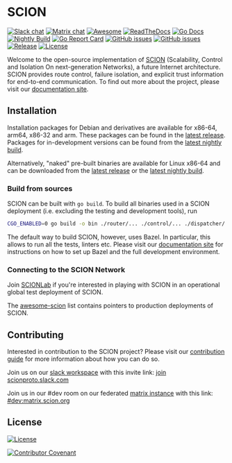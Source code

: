 # SCION

[![Slack chat](https://img.shields.io/badge/chat%20on-slack-blue?logo=slack)](https://scionproto.slack.com)
[![Matrix chat](https://img.shields.io/badge/chat%20on-matrix-blue?logo=matrix)](https://matrix.to/#/#dev:matrix.scion.org)
[![Awesome](https://cdn.rawgit.com/sindresorhus/awesome/d7305f38d29fed78fa85652e3a63e154dd8e8829/media/badge.svg)](https://github.com/scionproto/awesome-scion)
[![ReadTheDocs](https://img.shields.io/badge/doc-reference-blue?version=latest&style=flat&label=docs&logo=read-the-docs&logoColor=white)](https://docs.scion.org/en/latest)
[![Go Docs](https://img.shields.io/badge/go.dev-reference-007d9c?logo=go&logoColor=white)](https://pkg.go.dev/github.com/scionproto/scion)
[![Nightly Build](https://badge.buildkite.com/b70b65b38a75eb8724f41a6f1203c9327cfb767f07a0c1934e.svg)](https://buildkite.com/scionproto/scion-nightly/builds/latest)
[![Go Report Card](https://goreportcard.com/badge/github.com/scionproto/scion)](https://goreportcard.com/report/github.com/scionproto/scion)
[![GitHub issues](https://img.shields.io/github/issues/scionproto/scion/help%20wanted.svg?label=help%20wanted&color=purple)](https://github.com/scionproto/scion/issues?q=is%3Aopen+is%3Aissue+label%3A%22help+wanted%22)
[![GitHub issues](https://img.shields.io/github/issues/scionproto/scion/good%20first%20issue.svg?label=good%20first%20issue&color=purple)](https://github.com/scionproto/scion/issues?q=is%3Aopen+is%3Aissue+label%3A%22good+first+issue%22)
[![Release](https://img.shields.io/github/release-pre/scionproto/scion.svg)](https://github.com/scionproto/scion/releases)
[![License](https://img.shields.io/github/license/scionproto/scion.svg?maxAge=2592000)](https://github.com/scionproto/scion/blob/master/LICENSE)

Welcome to the open-source implementation of [SCION](http://www.scion-architecture.net)
(Scalability, Control and Isolation On next-generation Networks), a future Internet architecture.
SCION provides route control, failure isolation, and explicit trust information for end-to-end communication.
To find out more about the project, please visit our [documentation site](https://docs.scion.org/en/latest/).

## Installation

Installation packages for Debian and derivatives are available for x86-64, arm64, x86-32 and arm.
These packages can be found in the [latest release](https://github.com/scionproto/scion/releases/latest).
Packages for in-development versions can be found from the [latest nightly build](https://buildkite.com/scionproto/scion-nightly/builds/latest).

Alternatively, "naked" pre-built binaries are available for Linux x86-64 and
can be downloaded from the [latest release](https://github.com/scionproto/scion/releases/latest) or the
[latest nightly build](https://buildkite.com/scionproto/scion-nightly/builds/latest).

### Build from sources

SCION can be built with `go build`. To build all binaries used in a SCION deployment (i.e.
excluding the testing and development tools), run

```sh
CGO_ENABLED=0 go build -o bin ./router/... ./control/... ./dispatcher/... ./daemon/... ./scion/... ./scion-pki/... ./gateway/...
```

The default way to build SCION, however, uses Bazel.
In particular, this allows to run all the tests, linters etc.
Please visit our [documentation site](https://docs.scion.org/en/latest/dev/setup.html) for
instructions on how to set up Bazel and the full development environment.

### Connecting to the SCION Network

Join [SCIONLab](https://www.scionlab.org) if you're interested in playing with SCION in an
operational global test deployment of SCION.

The [awesome-scion](https://github.com/scionproto/awesome-scion#deployments) list contains
pointers to production deployments of SCION.

## Contributing

Interested in contribution to the SCION project? Please visit our
[contribution guide](https://docs.scion.org/en/latest/dev/contribute.html)
for more information about how you can do so.

Join us on our [slack workspace](https://scionproto.slack.com) with this invite link:
[join scionproto.slack.com](https://join.slack.com/t/scionproto/shared_invite/zt-3ccepqf5z-~piJ5HBOV2dnjIBNGfeJmw)

Join us in our #dev room on our federated [matrix instance](https://matrix.scion.org) with this link:
[#dev:matrix.scion.org](https://matrix.to/#/#dev:matrix.scion.org)

## License

[![License](https://img.shields.io/github/license/scionproto/scion.svg?maxAge=2592000)](https://github.com/scionproto/scion/blob/master/LICENSE)

[![Contributor Covenant](https://img.shields.io/badge/Contributor%20Covenant-2.1-4baaaa.svg)](code_of_conduct.md)
